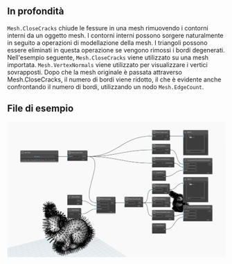 ## In profondità
`Mesh.CloseCracks` chiude le fessure in una mesh rimuovendo i contorni interni da un oggetto mesh. I contorni interni possono sorgere naturalmente in seguito a operazioni di modellazione della mesh. I triangoli possono essere eliminati in questa operazione se vengono rimossi i bordi degenerati. Nell'esempio seguente, `Mesh.CloseCracks` viene utilizzato su una mesh importata. `Mesh.VertexNormals` viene utilizzato per visualizzare i vertici sovrapposti. Dopo che la mesh originale è passata attraverso Mesh.CloseCracks, il numero di bordi viene ridotto, il che è evidente anche confrontando il numero di bordi, utilizzando un nodo `Mesh.EdgeCount`.

## File di esempio

![Example](./Autodesk.DesignScript.Geometry.Mesh.CloseCracks_img.jpg)
